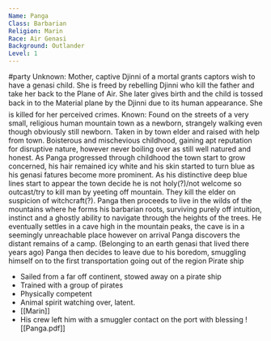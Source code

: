 ```yaml
---
Name: Panga
Class: Barbarian
Religion: Marin
Race: Air Genasi
Background: Outlander
Level: 1
---
```

#party
Unknown: Mother, captive Djinni of a mortal grants captors wish to have a genasi child. She is freed by rebelling Djinni who kill the father and take her back to the Plane of Air. She later gives birth and the child is tossed back in to the Material plane by the Djinni due to its human appearance. She is killed for her perceived crimes. Known: Found on the streets of a very small, religious human mountain town as a newborn, strangely walking even though obviously still newborn. Taken in by town elder and raised with help from town. Boisterous and mischevious childhood, gaining apt reputation for disruptive nature, however never boiling over as still well natured and honest. As Panga progressed through childhood the town start to grow concerned, his hair remained icy white and his skin started to turn blue as his genasi fatures become more prominent. As his distinctive deep blue lines start to appear the town decide he is not holy(?)/not welcome so outcast/try to kill man by yeeting off mountain. They kill the elder on suspicion of witchcraft(?). Panga then proceeds to live in the wilds of the mountains where he forms his barbarian roots, surviving purely off intuition, instinct and a ghostly ability to navigate through the heights of the trees. He eventually settles in a cave high in the mountain peaks, the cave is in a seemingly unreachable place however on arrival Panga discovers the distant remains of a camp. (Belonging to an earth genasi that lived there years ago) Panga then decides to leave due to his boredom, smuggling himself on to the first transportation going out of the region Pirate ship
* Sailed from a far off continent, stowed away on a pirate ship
* Trained with a group of pirates
* Physically competent
* Animal spirit watching over, latent.
* [[Marin]]
* His crew left him with a smuggler contact on the port with blessing
![[Panga.pdf]]